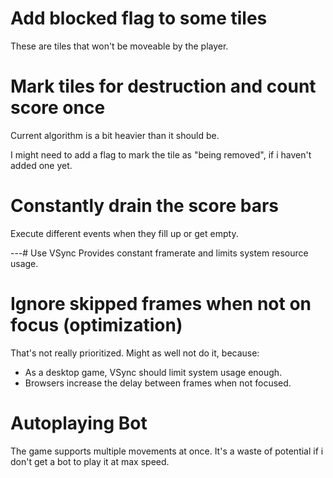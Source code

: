 # Add blocked flag to some tiles
These are tiles that won't be moveable by the player.


# Mark tiles for destruction and count score once
Current algorithm is a bit heavier than it should be.

I might need to add a flag to mark the tile as "being removed",
if i haven't added one yet.


# Constantly drain the score bars
Execute different events when they fill up or get empty.


---# Use VSync
Provides constant framerate and limits system resource usage.



# Ignore skipped frames when not on focus (optimization)
That's not really prioritized. Might as well not do it, because:
 * As a desktop game, VSync should limit system usage enough.
 * Browsers increase the delay between frames when not focused.

# Autoplaying Bot
The game supports multiple movements at once. It's a waste of
potential if i don't get a bot to play it at max speed.

